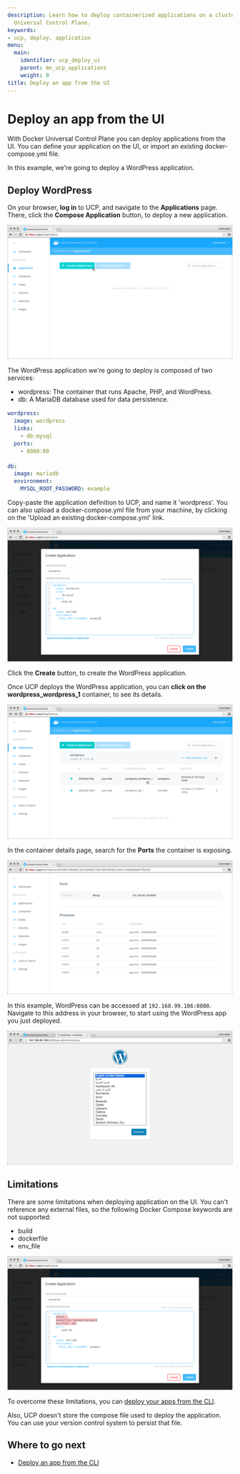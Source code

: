 ```yaml
---
description: Learn how to deploy containerized applications on a cluster, with Docker
  Universal Control Plane.
keywords:
- ucp, deploy, application
menu:
  main:
    identifier: ucp_deploy_ui
    parent: mn_ucp_applications
    weight: 0
title: Deploy an app from the UI
---
```


# Deploy an app from the UI

With Docker Universal Control Plane you can deploy applications from the
UI. You can define your application on the UI, or import an existing
docker-compose.yml file.

In this example, we're going to deploy a WordPress application.

## Deploy WordPress

On your browser, **log in** to UCP, and navigate to the **Applications** page.
There, click the **Compose Application** button, to deploy a new application.

![](../images/deploy-app-ui-1.png)

The WordPress application we're going to deploy is composed of two services:

* wordpress: The container that runs Apache, PHP, and WordPress.
* db: A MariaDB database used for data persistence.

<!-- would be better if this was a docker-compose v2 file-->

```yml
wordpress:
  image: wordpress
  links:
    - db:mysql
  ports:
    - 8080:80

db:
  image: mariadb
  environment:
    MYSQL_ROOT_PASSWORD: example
```

Copy-paste the application definition to UCP, and name it 'wordpress'.
You can also upload a docker-compose.yml file from your machine, by clicking on
the 'Upload an existing docker-compose.yml' link.

![](../images/deploy-app-ui-2.png)

Click the **Create** button, to create the WordPress application.

Once UCP deploys the WordPress application, you can
**click on the wordpress_wordpress_1** container, to see its details.

![](../images/deploy-app-ui-3.png)

In the container details page, search for the **Ports** the container is
exposing.

![](../images/deploy-app-ui-4.png)

In this example, WordPress can be accessed at `192.168.99.106:8080`.
Navigate to this address in your browser, to start using the WordPress app you
just deployed.

![](../images/deploy-app-ui-5.png)


## Limitations

There are some limitations when deploying application on the UI. You can't
reference any external files, so the following Docker Compose keywords are not
supported:

* build
* dockerfile
* env_file

![](../images/deploy-app-ui-6.png)

To overcome these limitations, you can
[deploy your apps from the CLI](deploy-app-cli.md).

Also, UCP doesn't store the compose file used to deploy the application. You can
use your version control system to persist that file.

## Where to go next

* [Deploy an app from the CLI](deploy-app-cli.md)
